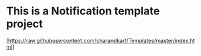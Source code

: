 # This is a Notification template project

[https://raw.githubusercontent.com/charandkart/Templates/master/index.html]